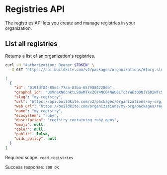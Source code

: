 # Registries API

The registries API lets you create and manage registries in your organization.

## List all registries

Returns a list of an organization's registries.

```bash
curl -H "Authorization: Bearer $TOKEN" \
  -X GET "https://api.buildkite.com/v2/packages/organizations/#{org.slug}/registries"
```

```json
[
  {
    "id": "0191df84-85e4-77aa-83ba-6579084728eb",
    "graphql_id": "UmVnaXN0cnktLS0wMTkxZGY4NC04NWU0LTc3YWEtODNiYS02NTc5MDg0NzI4ZWI=",
    "slug": "my-registry",
    "url": "https://api.buildkite.com/v2/packages/organizations/my-org/registries/my-registry",
    "web_url": "https://buildkite.com/organizations/my-org/packages/registries/my-registry",
    "name": "my registry",
    "ecosystem": "ruby",
    "description": "registry containing ruby gems",
    "emoji": null,
    "color": null,
    "public": false,
    "oidc_policy": null
  }
]
```

Required scope: `read_registries`

Success response: `200 OK`
